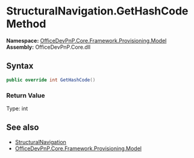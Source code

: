 # StructuralNavigation.GetHashCode Method  
  

**Namespace:** [OfficeDevPnP.Core.Framework.Provisioning.Model](OfficeDevPnP.Core.Framework.Provisioning.Model.md)  
**Assembly:** OfficeDevPnP.Core.dll  
## Syntax
```C#
public override int GetHashCode()
```
### Return Value
Type: int  

## See also
- [StructuralNavigation](OfficeDevPnP.Core.Framework.Provisioning.Model.StructuralNavigation.md) 
- [OfficeDevPnP.Core.Framework.Provisioning.Model](OfficeDevPnP.Core.Framework.Provisioning.Model.md) 
